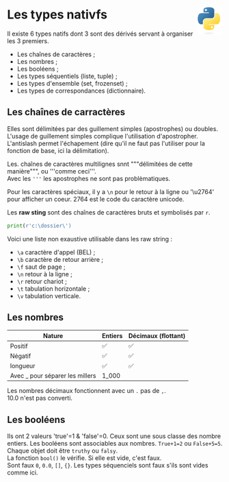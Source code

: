 # **Les types nativfs**<a href="../"><img align="right" src="../../assets/Python-logo-notext.svg" alt="Python" height="64px"></a>
Il existe 6 types natifs dont 3 sont des dérivés servant à organiser les 3 premiers.
* Les chaînes de caractères ;
* Les nombres ;
* Les booléens ;
* Les types séquentiels (liste, tuple) ;
* Les types d'ensemble (set, frozenset) ;
* Les types de correspondances (dictionnaire).
## **Les chaînes de carractères**
Elles sont délimitées par des guillement simples (apostrophes) ou doubles.  
L'usage de guillement simples complique l'utilisation d'apostropher.  
L'antislash permet l'échapement (dire qu'il ne faut pas l'utiliser pour la fonction de base, ici la délimitation).

Les. chaînes de caractères multilignes snnt """délimitées de cette manière""", ou '''comme ceci'''.  
Avec les `'''` les apostrophes ne sont pas problèmatiques.

Pour les caractères spéciaux, il y a `\n` pour le retour à la ligne ou '\u2764' pour afficher un coeur. 2764 est le code du caractère unicode.

Les **raw sting** sont des chaînes de caractères bruts et symbolisés par `r`.  
```py
print(r'c:\dossier\')
```
Voici une liste non exaustive utilisable dans les raw string :  
* `\a` caractère d'appel (BEL) ;
* `\b` caractère de retour arrière ;
* `\f` saut de page ;
* `\n` retour à la ligne ;
* `\r` retour chariot ;
* `\t` tabulation horizontale ;
* `\v` tabulation verticale.
## **Les nombres**
Nature | Entiers | Décimaux (flottant)
---|---|---
Positif | ✅ | ✅
Négatif | ✅ | ✅
longueur | ✅ | ✅
Avec _ pour séparer les millers | 1_000 | 

Les nombres décimaux fonctionnent avec un `.` pas de `,`.  
10.0 n'est pas converti.
## **Les booléens**
Ils ont 2 valeurs 'true'=1 & 'false'=0. 
Ceux sont une sous classe des nombre entiers.
Les booléens sont associables aux nombres. `True+1=2` ou `False+5=5`. 
Chaque objet doit être `truthy` ou `falsy`.  
La fonction `bool()` le vérifie. Si elle est vide, c'est faux.  
Sont faux `0`, `0.0`, `[]`, `{}`. Les types séquenciels sont faux s'ils sont vides comme ici.